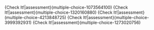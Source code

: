 {Check It!|assessment}(multiple-choice-1073564100)
{Check It!|assessment}(multiple-choice-1320160880)
{Check It!|assessment}(multiple-choice-4213848725)
{Check It!|assessment}(multiple-choice-3999392931)
{Check It!|assessment}(multiple-choice-1273020756)
